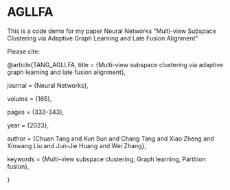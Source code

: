 # AGLLFA
This is a code demo for my paper Neural Networks "Multi-view Subspace Clustering via Adaptive Graph Learning and Late Fusion Alignment"


Please cite: 

@article{TANG_AGLLFA,
title = {Multi-view subspace clustering via adaptive graph learning and late fusion alignment},

journal = {Neural Networks},

volume = {165},

pages = {333-343},

year = {2023},

author = {Chuan Tang and Kun Sun and Chang Tang and Xiao Zheng and Xinwang Liu and Jun-Jie Huang and Wei Zhang},

keywords = {Multi-view subspace clustering, Graph learning, Partition fusion},

}
